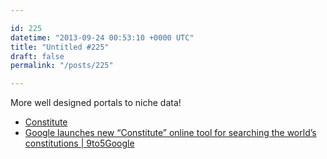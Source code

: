 ```yaml
---

id: 225
datetime: "2013-09-24 00:53:10 +0000 UTC"
title: "Untitled #225"
draft: false
permalink: "/posts/225"

---
```


More well designed portals to niche data! 

 
 * [Constitute](https://www.constituteproject.org/)
 * [Google launches new “Constitute” online tool for searching the world’s constitutions | 9to5Google](http://9to5google.com/2013/09/23/google-launches-new-constitute-online-tool-for-searching-the-worlds-constitutions/)


